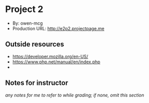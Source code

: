 # Project 2

- By: owen-mcg
- Production URL: <http://e2p2.projectpage.me>

## Outside resources

- <https://developer.mozilla.org/en-US/>
- <https://www.php.net/manual/en/index.php>
- 


## Notes for instructor

*any notes for me to refer to while grading; if none, omit this section*
